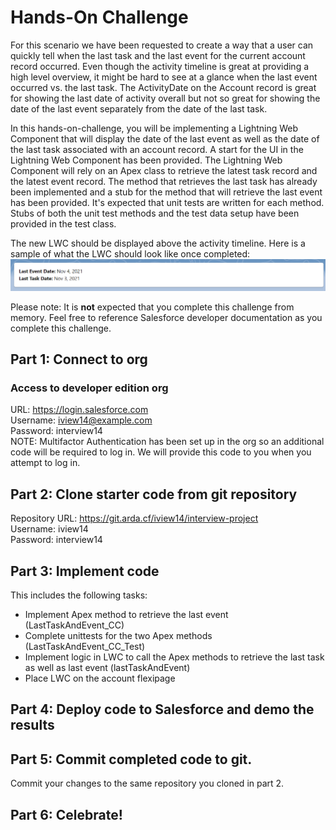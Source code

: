 # Hands-On Challenge

For this scenario we have been requested to create a way that a user can quickly tell when the last task and the last event for the current account record occurred. Even though the activity timeline is great at providing a high level overview, it might be hard to see at a glance when the last event occurred vs. the last task. The ActivityDate on the Account record is great for showing the last date of activity overall but not so great for showing the date of the last event separately from the date of the last task.

In this hands-on-challenge, you will be implementing a Lightning Web Component that will display the date of the last event as well as the date of the last task associated with an account record. A start for the UI in the Lightning Web Component has been provided. The Lightning Web Component will rely on an Apex class to retrieve the latest task record and the latest event record. The method that retrieves the last task has already been implemented and a stub for the method that will retrieve the last event has been provided. It's expected that unit tests are written for each method. Stubs of both the unit test methods and the test data setup have been provided in the test class.

The new LWC should be displayed above the activity timeline. Here is a sample of what the LWC should look like once completed: \
![LWC Sample Image](images/sampleLwc.png)

Please note: It is **not** expected that you complete this challenge from memory. Feel free to reference Salesforce developer documentation as you complete this challenge.

## Part 1: Connect to org

### Access to developer edition org

URL: https://login.salesforce.com \
Username: iview14@example.com \
Password: interview14 \
NOTE: Multifactor Authentication has been set up in the org so an additional code will be required to log in. We will provide this code to you when you attempt to log in.

## Part 2: Clone starter code from git repository

Repository URL: https://git.arda.cf/iview14/interview-project \
Username: iview14 \
Password: interview14

## Part 3: Implement code

This includes the following tasks:

* Implement Apex method to retrieve the last event (LastTaskAndEvent_CC)
* Complete unittests for the two Apex methods (LastTaskAndEvent_CC_Test)
* Implement logic in LWC to call the Apex methods to retrieve the last task as well as last event (lastTaskAndEvent)
* Place LWC on the account flexipage

## Part 4: Deploy code to Salesforce and demo the results

## Part 5: Commit completed code to git.
Commit your changes to the same repository you cloned in part 2.

## Part 6: Celebrate!
